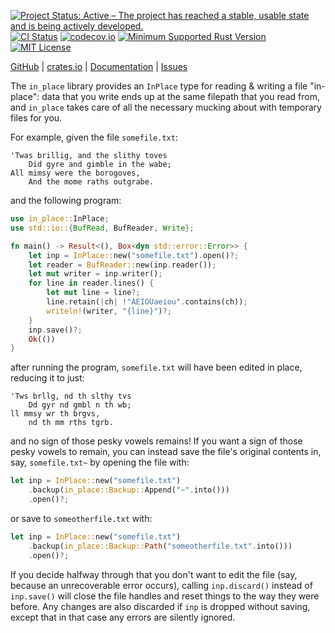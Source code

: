 [![Project Status: Active – The project has reached a stable, usable state and is being actively developed.](https://www.repostatus.org/badges/latest/active.svg)](https://www.repostatus.org/#active)
[![CI Status](https://github.com/jwodder/in-place-rs/actions/workflows/test.yml/badge.svg)](https://github.com/jwodder/in-place-rs/actions/workflows/test.yml)
[![codecov.io](https://codecov.io/gh/jwodder/in-place-rs/branch/master/graph/badge.svg)](https://codecov.io/gh/jwodder/in-place-rs)
[![Minimum Supported Rust Version](https://img.shields.io/badge/MSRV-1.65-orange)](https://www.rust-lang.org)
[![MIT License](https://img.shields.io/github/license/jwodder/in-place-rs.svg)](https://opensource.org/licenses/MIT)

[GitHub](https://github.com/jwodder/in-place-rs) | [crates.io](https://crates.io/crates/in-place) | [Documentation](https://docs.rs/in-place) | [Issues](https://github.com/jwodder/in-place-rs/issues)

The `in_place` library provides an `InPlace` type for reading & writing a file
"in-place": data that you write ends up at the same filepath that you read
from, and `in_place` takes care of all the necessary mucking about with
temporary files for you.

For example, given the file `somefile.txt`:

```text
'Twas brillig, and the slithy toves
    Did gyre and gimble in the wabe;
All mimsy were the borogoves,
    And the mome raths outgrabe.
```

and the following program:

```rust
use in_place::InPlace;
use std::io::{BufRead, BufReader, Write};

fn main() -> Result<(), Box<dyn std::error::Error>> {
    let inp = InPlace::new("somefile.txt").open()?;
    let reader = BufReader::new(inp.reader());
    let mut writer = inp.writer();
    for line in reader.lines() {
        let mut line = line?;
        line.retain(|ch| !"AEIOUaeiou".contains(ch));
        writeln!(writer, "{line}")?;
    }
    inp.save()?;
    Ok(())
}
```

after running the program, `somefile.txt` will have been edited in place,
reducing it to just:

```text
'Tws brllg, nd th slthy tvs
    Dd gyr nd gmbl n th wb;
ll mmsy wr th brgvs,
    nd th mm rths tgrb.
```

and no sign of those pesky vowels remains!  If you want a sign of those pesky
vowels to remain, you can instead save the file's original contents in, say,
`somefile.txt~` by opening the file with:

```rust
let inp = InPlace::new("somefile.txt")
    .backup(in_place::Backup::Append("~".into()))
    .open()?;
```

or save to `someotherfile.txt` with:

```rust
let inp = InPlace::new("somefile.txt")
    .backup(in_place::Backup::Path("someotherfile.txt".into()))
    .open()?;
```

If you decide halfway through that you don't want to edit the file (say,
because an unrecoverable error occurs), calling `inp.discard()` instead of
`inp.save()` will close the file handles and reset things to the way they were
before.  Any changes are also discarded if `inp` is dropped without saving,
except that in that case any errors are silently ignored.

